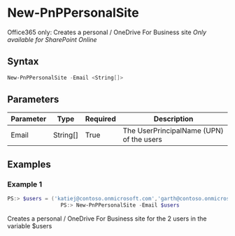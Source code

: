 # New-PnPPersonalSite
Office365 only: Creates a personal / OneDrive For Business site
*Only available for SharePoint Online*
## Syntax
```powershell
New-PnPPersonalSite -Email <String[]>
```


## Parameters
Parameter|Type|Required|Description
---------|----|--------|-----------
|Email|String[]|True|The UserPrincipalName (UPN) of the users|
## Examples

### Example 1
```powershell
PS:> $users = ('katiej@contoso.onmicrosoft.com','garth@contoso.onmicrosoft.com')
                 PS:> New-PnPPersonalSite -Email $users
```
Creates a personal / OneDrive For Business site for the 2 users in the variable $users
